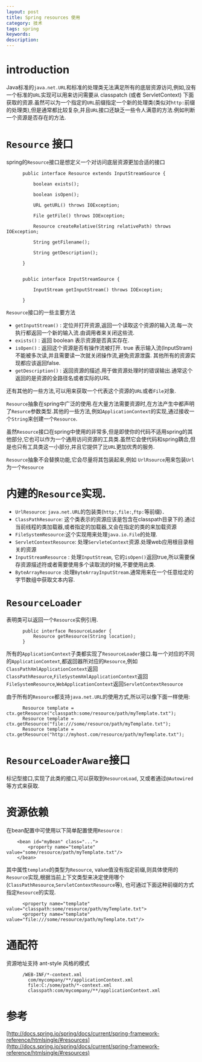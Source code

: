 ```yaml
---
layout: post
title: Spring resources 使用
category: 技术
tags: spring
keywords:
description:
---
```


# introduction

Java标准的`java.net.URL`和标准的处理类无法满足所有的底层资源访问,例如,没有一个标准的`URL`实现可以用来访问需要从 classpatch (或者 ServletContext) 下面获取的资源.虽然可以为一个指定的`URL`前缀指定一个新的处理类(类似对`http:`前缀的处理类),但是通常都比较复杂,并且`URL`接口还缺乏一些令人满意的方法.例如判断一个资源是否存在的方法.

# `Resource` 接口

spring的`Resource`接口是想定义一个对访问底层资源更加合适的接口

          public interface Resource extends InputStreamSource {

              boolean exists();

              boolean isOpen();

              URL getURL() throws IOException;

              File getFile() throws IOException;

              Resource createRelative(String relativePath) throws IOException;

              String getFilename();

              String getDescription();

          }


          public interface InputStreamSource {

              InputStream getInputStream() throws IOException;

          }

`Resource`接口的一些主要方法

* `getInputStream()` : 定位并打开资源,返回一个读取这个资源的输入流.每一次执行都返回一个新的输入流.由调用者来关闭这些流.
* `exists()` : 返回 boolean 表示资源是否真实存在.
* `isOpen()` : 返回这个资源是否有操作流被打开. true 表示输入流(InputStram)不能被多次读,并且需要读一次就关闭操作流,避免资源泄露. 其他所有的资源实现都应该返回false.
* `getDescription()` : 返回资源的描述.用于做资源处理时的错误输出.通常这个返回的是资源的全路径名或者实际的URL

还有其他的一些方法,可以用来获取一个代表这个资源的`URL`或者`File`对象.

`Resource`抽象在spring中广泛的使用.在大量方法需要资源时,在方法产生中都声明了`Resurce`参数类型.其他的一些方法,例如`ApplicationContext`的实现,通过接收一个`String`来创建一个`Resource`.

虽然`Resource`接口在spring中使用的非常多,但是即使你的代码不适用spring的其他部分,它也可以作为一个通用访问资源的工具类.虽然它会使代码和spring耦合,但是也只有工具类这一小部分,并且它提供了比`URL`更加优秀的服务.

`Resource`抽象不会替换功能,它会尽量将其包装起来,例如 `UrlRsource`用来包装`Url`为一个`Resource`

# 内建的`Resource`实现.

* `UrlResource`: `java.net.URL`的包装类(`http:`,`file:`,`ftp:`等前缀)．
* `ClassPathResource`: 这个类表示的资源应该是包含在classpath目录下的.通过当前线程的类加载器,或者指定的加载器,又会在指定的类的来加载资源
* `FileSystemResource`:这个实现用来处理`java.io.File`的处理.
* `ServletContextResource`: 处理`ServleteContext`资源.处理web应用根目录相关的资源
* `InputStreamResource` : 处理`InputStream`, 它的`isOpen()`返回true,所以需要保存资源描述符或者需要使用多个读取流的时候,不要使用此类.
* `ByteArrayResource` :处理`ByteArrayInputStream`.通常用来在一个任意给定的字节数组中获取文本内容.

# `ResourceLoader`
表明类可以返回一个`Resource`实例引用.

          public interface ResourceLoader {
              Resource getResource(String location);
          }

所有的`ApplicationContext`子类都实现了`ResourceLoader`接口.每一个对应的不同的`ApplicationContext`,都返回器所对应的`Resource`,例如 `ClassPathXmlApplicationContext`返回`ClassPathResource`,`FileSystemXmlApplicationContext`返回`FileSystemResource`,`WebApplicationContext`返回`ServletContextResource`

由于所有的`Resource`都支持`java.net.URL`的使用方式,所以可以像下面一样使用:

          Resource template = ctx.getResource("classpath:some/resource/path/myTemplate.txt");
          Resource template = ctx.getResource("file:///some/resource/path/myTemplate.txt");
          Resource template = ctx.getResource("http://myhost.com/resource/path/myTemplate.txt");


# `ResourceLoaderAware`接口
标记型接口,实现了此类的接口,可以获取到`ResourceLoad`, 又或者通过`@Autowired`等方式来获取.

# 资源依赖
在bean配置中可使用以下简单配置使用`Resource` :

        <bean id="myBean" class="...">
            <property name="template" value="some/resource/path/myTemplate.txt"/>
        </bean>

其中属性`template`的类型为`Resource`, value值没有指定前缀,则具体使用的`Resource`实现,根据当前上下文类型来决定使用哪个(`ClassPathResource`,`ServletContextResource`等), 也可通过下面这种前缀的方式指定`Resource`的实现.

          <property name="template" value="classpath:some/resource/path/myTemplate.txt">
          <property name="template" value="file:///some/resource/path/myTemplate.txt"/>

# 通配符

资源地址支持 ant-style 风格的模式

          /WEB-INF/*-context.xml
            com/mycompany/**/applicationContext.xml
            file:C:/some/path/*-context.xml
            classpath:com/mycompany/**/applicationContext.xml

# 参考
[http://docs.spring.io/spring/docs/current/spring-framework-reference/htmlsingle/#resources](http://docs.spring.io/spring/docs/current/spring-framework-reference/htmlsingle/#resources)
